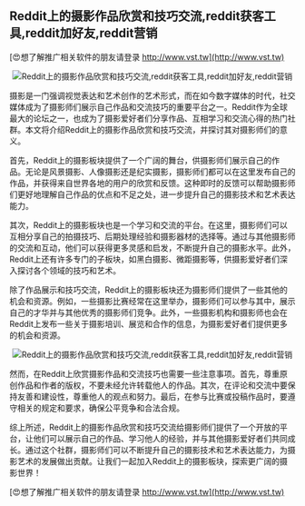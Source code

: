 ## **Reddit上的摄影作品欣赏和技巧交流,reddit获客工具,reddit加好友,reddit营销**

[😍想了解推广相关软件的朋友请登录 http://www.vst.tw](http://www.vst.tw)

 <center><img src="https://vst.tw/MP4/tuiguang/png/3.png" alt="Reddit上的摄影作品欣赏和技巧交流,reddit获客工具,reddit加好友,reddit营销"></center>

摄影是一门强调视觉表达和艺术创作的艺术形式，而在如今数字媒体的时代，社交媒体成为了摄影师们展示自己作品和交流技巧的重要平台之一。Reddit作为全球最大的论坛之一，也成为了摄影爱好者们分享作品、互相学习和交流心得的热门社群。本文将介绍Reddit上的摄影作品欣赏和技巧交流，并探讨其对摄影师们的意义。

首先，Reddit上的摄影板块提供了一个广阔的舞台，供摄影师们展示自己的作品。无论是风景摄影、人像摄影还是纪实摄影，摄影师们都可以在这里发布自己的作品，并获得来自世界各地的用户的欣赏和反馈。这种即时的反馈可以帮助摄影师们更好地理解自己作品的优点和不足之处，进一步提升自己的摄影技术和艺术表达能力。

其次，Reddit上的摄影板块也是一个学习和交流的平台。在这里，摄影师们可以互相分享自己的拍摄技巧、后期处理经验和摄影器材的选择等。通过与其他摄影师的交流和互动，他们可以获得更多灵感和启发，不断提升自己的摄影水平。此外，Reddit上还有许多专门的子板块，如黑白摄影、微距摄影等，供摄影爱好者们深入探讨各个领域的技巧和艺术。

除了作品展示和技巧交流，Reddit上的摄影板块还为摄影师们提供了一些其他的机会和资源。例如，一些摄影比赛经常在这里举办，摄影师们可以参与其中，展示自己的才华并与其他优秀的摄影师们竞争。此外，一些摄影机构和摄影师也会在Reddit上发布一些关于摄影培训、展览和合作的信息，为摄影爱好者们提供更多的机会和资源。

 <center><img src="https://vst.tw/MP4/tuiguang/png/5.png" alt="Reddit上的摄影作品欣赏和技巧交流,reddit获客工具,reddit加好友,reddit营销"></center>

然而，在Reddit上欣赏摄影作品和交流技巧也需要一些注意事项。首先，尊重原创作品和作者的版权，不要未经允许转载他人的作品。其次，在评论和交流中要保持友善和建设性，尊重他人的观点和努力。最后，在参与比赛或投稿作品时，要遵守相关的规定和要求，确保公平竞争和合法合规。

综上所述，Reddit上的摄影作品欣赏和技巧交流给摄影师们提供了一个开放的平台，让他们可以展示自己的作品、学习他人的经验，并与其他摄影爱好者们共同成长。通过这个社群，摄影师们可以不断提升自己的摄影技术和艺术表达能力，为摄影艺术的发展做出贡献。让我们一起加入Reddit上的摄影板块，探索更广阔的摄影世界！

[😍想了解推广相关软件的朋友请登录 http://www.vst.tw](http://www.vst.tw)



